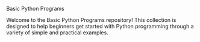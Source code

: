 Basic Python Programs

Welcome to the Basic Python Programs repository! This collection is designed to help beginners get started with Python programming through a variety of simple and practical examples.
